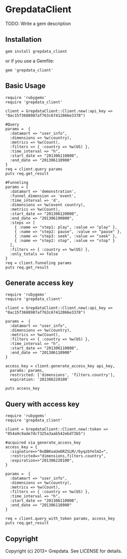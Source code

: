 # GrepdataClient

TODO: Write a gem description

## Installation

    gem install grepdata_client

or if you use a Gemfile:

    gem 'grepdata_client'

## Basic Usage

    require 'rubygems'
    require 'grepdata_client'

    client = GrepdataClient::Client.new(:api_key => "0ac15f3688987af763c67412066e3378")
    
    #Query
    params =  { 
      :datamart => "user_info",
      :dimensions => %w(country),
      :metrics => %w(Count),
      :filters => { :country => %w(US) },
      :time_interval => "h",
      :start_date => "201306110800",
      :end_date => "201306110900"
    }
    req = client.query params
    puts req.get_result

    #Funneling
    params = { 
      :datamart => 'demonstration',
      :funnel_dimension => 'event',
      :time_interval => 'd',
      :dimensions => %w(event country),
      :metrics => %w(Count),
      :start_date => "201306120000",
      :end_date => "201306190000",  
      :steps => [
        { :name => "step1: play", :value => "play" },
        { :name => "step2: pause", :value => "pause" },
        { :name => "step3: seek", :value => "seek" },
        { :name => "step2: stop", :value => "stop" }
      ],
      :filters => { :country => %w(US) },
      :only_totals => false
    }
    req = client.funneling params
    puts req.get_result

## Generate access key

    require 'rubygems'
    require 'grepdata_client'

    client = GrepdataClient::Client.new(:api_key => "0ac15f3688987af763c67412066e3378")
    
    params =  { 
      :datamart => "user_info",
      :dimensions => %w(country),
      :metrics => %w(Count),
      :filters => { :country => %w(US) },
      :time_interval => "h",
      :start_date => "201306110800",
      :end_date => "201306110900"
    }
    
    access_key = client.generate_access_key api_key, 
      params: params, 
      restricted: ['dimensions', 'filters.country'],
      expiration: '201306220100'
      
    puts access_key

## Query with access key

    require 'rubygems'
    require 'grepdata_client'

    client = GrepdataClient::Client.new(:token => "054a9c9ade7dcf325a3aab542ebd73b5")
    
    #acquired via generate_access_key
    access_key = {
      :signature=>"0xBBKoaUe6RZSLM//6yqzbYelmI=", 
      :restricted=>"dimensions,filters.country", 
      :expiration=>"201306220100", 
    }
    
    params =  { 
      :datamart => "user_info",
      :dimensions => %w(country),
      :metrics => %w(Count),
      :filters => { :country => %w(US) },
      :time_interval => "h",
      :start_date => "201306110800",
      :end_date => "201306110900"
    }

    req = client.query_with_token params, access_key
    puts req.get_result

## Copyright

Copyright (c) 2013+ Grepdata. See LICENSE for details.
